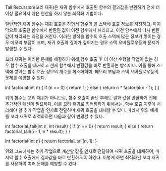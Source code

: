 Tail Recursion(꼬리 재귀)은 재귀 함수에서 호출된 함수의 결과값을 반환하기 전에 더 이상 필요하지 않은 연산을 하지 않는 최적화 기법이다.

일반적인 재귀 함수는 재귀 호출을 하면서 함수의 콜 스택에 호출 정보를 저장하고, 마지막으로 호출된 함수에서 반환된 값이 이전 함수에서 처리되고, 이전 함수에서 다시 반환값이 처리되는 과정을 거친다. 이러한 방식을 함수의 호출 스택에 많은 정보가 쌓이는 경우 메모리 부담이 크며, 재귀 호출의 깊이가 깊어지는 경우 스택 오버플로우등의 문제가 발생할 수 있다.

꼬리 재귀는 이러한 문제를 해결하기 위해,함수 호출 후 더 이상 수행할 작업이 없는 경우 함수 호출을 제거하고 현재 함수에서 반환값을 바로 반환하는 방식이다.
이를 통해 스택에 쌓이는 함수 호출 정보의 개수를 최소화하며, 메모리 부담과 스택 오버플로우등의 문제를 예방할 수 있다.

int factorial(int n) {
    if (n == 0) {
        return 1;
    } else {
        return n * factorial(n - 1);
    }
}

위의 함수는 꼬리 재귀가 아니므로, 함수 호출이 끝난 후에도 결과 값을 반환하기 전에 추가적인 계산이 필요하다.
이를 꼬리 재귀로 최적화하기 위해서는, 함수 호출 이후에 처리해야 할 추가 작업을 인자로 전달하며 재귀 호출을 대체할 수 있다.
따라서 위의 예제를 꼬리 재귀로 최적화하면 다음과 같이 변경할 수 있다.

int factorial_tail(int n, int result) {
    if (n == 0) {
        return result;
    } else {
        return factorial_tail(n - 1, n * result);
    }
}

int factorial(int n) {
    return factorial_tail(n, 1);
}

위의 코드에서는 추가 작업으로 계산할 값을 인자로 전달하여 재귀 호출을 대체하여, 마지막 함수 호출에서 결과값을 바로 반환하도록 하였다.
이렇게 하면 최적화된 꼬리 재귀를 사용하여 여러 문제를 예방할 수 있다.